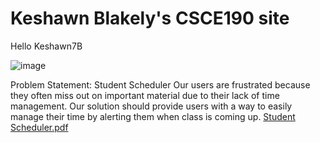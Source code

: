 # Keshawn Blakely's CSCE190 site
Hello Keshawn7B

![image](https://user-images.githubusercontent.com/89408593/131426806-e6f97f51-9a1e-4f2e-8bcc-bbd4c554af18.png)

Problem Statement: Student Scheduler
Our users are frustrated because they often miss out on important material
due to their lack of time management. Our solution should provide users
with a way to easily manage their time by alerting them when class is
coming up.
[Student Scheduler.pdf](https://github.com/Keshawn7B/Keshawn7B.github.io/files/7080419/Problem.Statement.pdf)

